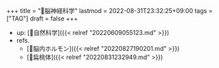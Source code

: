 +++
title = "🔖脳神経科学"
lastmod = 2022-08-31T23:32:25+09:00
tags = ["TAG"]
draft = false
+++

-   up: [📁自然科学]({{< relref "20220609055123.md" >}})
-   refs.
    -   [🔖脳内ホルモン]({{< relref "20220827190201.md" >}})
    -   [📝扁桃体]({{< relref "20220831232949.md" >}})
